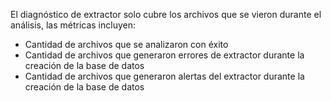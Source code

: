 El diagnóstico de extractor solo cubre los archivos que se vieron durante el análisis, las métricas incluyen:
- Cantidad de archivos que se analizaron con éxito
- Cantidad de archivos que generaron errores de extractor durante la creación de la base de datos
- Cantidad de archivos que generaron alertas del extractor durante la creación de la base de datos
